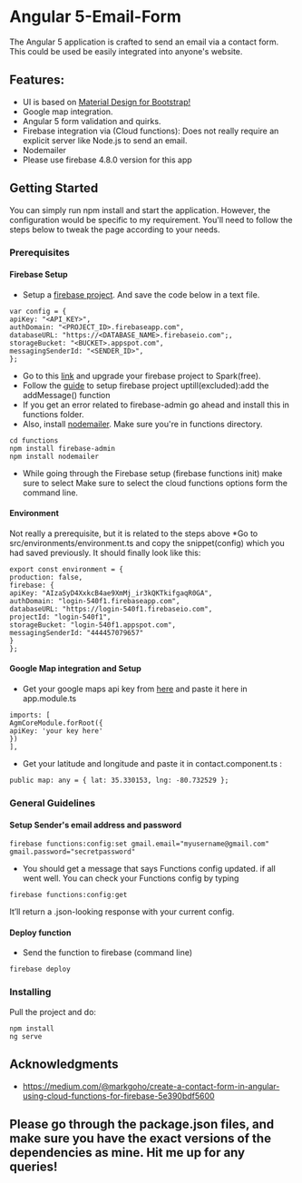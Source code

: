 # Angular 5-Email-Form

The Angular 5 application is crafted to send an email via a contact form. This could be used be easily integrated into anyone's website.

## Features:
* UI is based on [Material Design for Bootstrap!](https://mdbootstrap.com/angular)
* Google map integration.
* Angular 5 form validation and quirks.
* Firebase integration via (Cloud functions): Does not really require an explicit server like Node.js to send an email.
* Nodemailer
* Please use firebase 4.8.0 version for this app

## Getting Started

You can simply run npm install and start the application. However, the configuration would be specific to my requirement. You'll need
to follow the steps below to tweak the page according to your needs.

### Prerequisites
#### Firebase Setup ####
* Setup a [firebase project](https://firebase.google.com/docs/web/setup). And save the code below in a text file.
```
var config = {
apiKey: "<API_KEY>",
authDomain: "<PROJECT_ID>.firebaseapp.com",
databaseURL: "https://<DATABASE_NAME>.firebaseio.com";,
storageBucket: "<BUCKET>.appspot.com",
messagingSenderId: "<SENDER_ID>",
};

```
* Go to this [link](https://firebase.google.com/pricing/) and upgrade your firebase project to Spark(free).
* Follow the [guide](https://firebase.google.com/docs/functions/get-started) to setup firebase project uptill(excluded):add the addMessage() function
* If you get an error related to firebase-admin go ahead and install this in functions folder.
* Also, install [nodemailer](https://nodemailer.com/about/). Make sure you're in functions directory.

```
cd functions
npm install firebase-admin
npm install nodemailer
```
* While going through the Firebase setup (firebase functions init) make sure to select Make sure to select the cloud functions options form the command line.

#### Environment ####
Not really a prerequisite, but it is related to the steps above
*Go to src/environments/environment.ts and copy the snippet(config) which you had saved previously. It should finally look like this:
```
export const environment = {
production: false,
firebase: {
apiKey: "AIzaSyD4XxkcB4ae9XmMj_ir3kQKTkifgaqR0GA",
authDomain: "login-540f1.firebaseapp.com",
databaseURL: "https://login-540f1.firebaseio.com",
projectId: "login-540f1",
storageBucket: "login-540f1.appspot.com",
messagingSenderId: "444457079657"
}
};
```
#### Google Map integration and Setup ####
* Get your google maps api key from [here](https://developers.google.com/maps/documentation/javascript/get-api-key?hl=en#key) and paste it here in app.module.ts
```
imports: [
AgmCoreModule.forRoot({
apiKey: 'your key here'
})
],
```
* Get your latitude and longitude and paste it in contact.component.ts :
```
public map: any = { lat: 35.330153, lng: -80.732529 };
```

### General Guidelines
#### Setup Sender's email address and password ####
```
firebase functions:config:set gmail.email="myusername@gmail.com" gmail.password="secretpassword"
```
* You should get a message that says Functions config updated. if all went well. You can check your Functions config by typing
```
firebase functions:config:get
```
It’ll return a .json-looking response with your current config.

#### Deploy function ####
* Send the function to firebase (command line)
```
firebase deploy
```
### Installing

Pull the project and do:

```
npm install
ng serve
```

## Acknowledgments

* https://medium.com/@markgoho/create-a-contact-form-in-angular-using-cloud-functions-for-firebase-5e390bdf5600

## Please go through the package.json files, and make sure you have the exact versions of the dependencies as mine. Hit me up for any queries!
